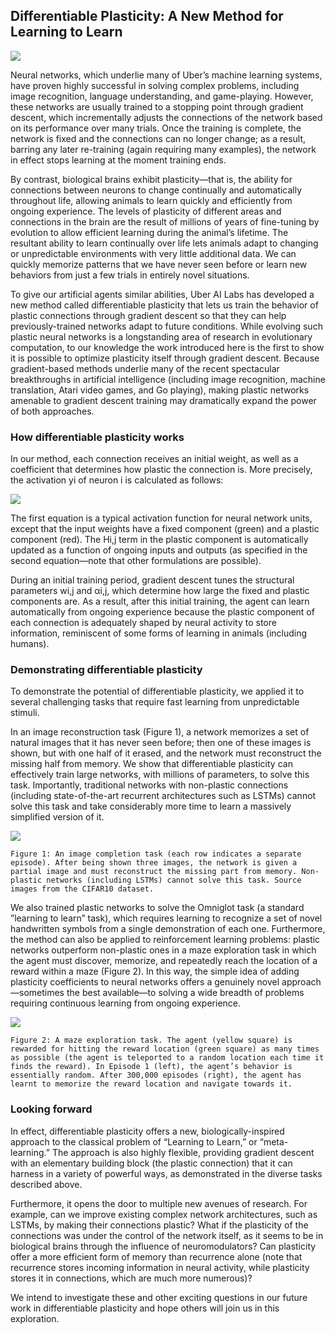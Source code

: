## Differentiable Plasticity: A New Method for Learning to Learn


![](https://i.imgur.com/m3Qt3xK.png)

Neural networks, which underlie many of Uber’s machine learning systems, have proven highly successful in solving complex problems, including image recognition, language understanding, and game-playing. However, these networks are usually trained to a stopping point through gradient descent, which incrementally adjusts the connections of the network based on its performance over many trials. Once the training is complete, the network is fixed and the connections can no longer change; as a result, barring any later re-training (again requiring many examples), the network in effect stops learning at the moment training ends.

By contrast, biological brains exhibit plasticity—that is, the ability for connections between neurons to change continually and automatically throughout life, allowing animals to learn quickly and efficiently from ongoing experience. The levels of plasticity of different areas and connections in the brain are the result of millions of years of fine-tuning by evolution to allow efficient learning during the animal’s lifetime. The resultant ability to learn continually over life lets animals adapt to changing or unpredictable environments with very little additional data. We can quickly memorize patterns that we have never seen before or learn new behaviors from just a few trials in entirely novel situations.

To give our artificial agents similar abilities, Uber AI Labs has developed a new method called differentiable plasticity that lets us train the behavior of plastic connections through gradient descent so that they can help previously-trained networks adapt to future conditions. While evolving such plastic neural networks is a longstanding area of research in evolutionary computation, to our knowledge the work introduced here is the first to show it is possible to optimize plasticity itself through gradient descent. Because gradient-based methods underlie many of the recent spectacular breakthroughs in artificial intelligence (including image recognition, machine translation, Atari video games, and Go playing), making plastic networks amenable to gradient descent training may dramatically expand the power of both approaches.


### How differentiable plasticity works

In our method, each connection receives an initial weight, as well as a coefficient that determines how plastic the connection is. More precisely, the activation yi of neuron i is calculated as follows:

![](https://i.imgur.com/DTgUwyt.png)

The first equation is a typical activation function for neural network units, except that the input weights have a fixed component (green) and a plastic component (red). The Hi,j term in the plastic component is automatically updated as a function of ongoing inputs and outputs (as specified in the second equation—note that other formulations are possible).

During an initial training period, gradient descent tunes the structural parameters wi,j and αi,j, which determine how large the fixed and plastic components are. As a result, after this initial training, the agent can learn automatically from ongoing experience because the plastic component of each connection is adequately shaped by neural activity to store information, reminiscent of some forms of learning in animals (including humans).

### Demonstrating differentiable plasticity

To demonstrate the potential of differentiable plasticity, we applied it to several challenging tasks that require fast learning from unpredictable stimuli.

In an image reconstruction task (Figure 1), a network memorizes a set of natural images that it has never seen before; then one of these images is shown, but with one half of it erased, and the network must reconstruct the missing half from memory. We show that differentiable plasticity can effectively train large networks, with millions of parameters, to solve this task. Importantly, traditional networks with non-plastic connections (including state-of-the-art recurrent architectures such as LSTMs) cannot solve this task and take considerably more time to learn a massively simplified version of it.

![](https://i.imgur.com/4Qf4Tl6.png)


    Figure 1: An image completion task (each row indicates a separate episode). After being shown three images, the network is given a partial image and must reconstruct the missing part from memory. Non-plastic networks (including LSTMs) cannot solve this task. Source images from the CIFAR10 dataset.


We also trained plastic networks to solve the Omniglot task (a standard ”learning to learn” task), which requires learning to recognize a set of novel handwritten symbols from a single demonstration of each one. Furthermore, the method can also be applied to reinforcement learning problems: plastic networks outperform non-plastic ones in a maze exploration task in which the agent must discover, memorize, and repeatedly reach the location of a reward within a maze (Figure 2). In this way, the simple idea of adding plasticity coefficients to neural networks offers a genuinely novel approach—sometimes the best available—to solving a wide breadth of problems requiring continuous learning from ongoing experience.

![](https://i.imgur.com/E1BHPAv.png)


    Figure 2: A maze exploration task. The agent (yellow square) is rewarded for hitting the reward location (green square) as many times as possible (the agent is teleported to a random location each time it finds the reward). In Episode 1 (left), the agent’s behavior is essentially random. After 300,000 episodes (right), the agent has learnt to memorize the reward location and navigate towards it.

### Looking forward
In effect, differentiable plasticity offers a new, biologically-inspired approach to the classical problem of “Learning to Learn,” or “meta-learning.” The approach is also highly flexible, providing gradient descent with an elementary building block (the plastic connection) that it can harness in a variety of powerful ways, as demonstrated in the diverse tasks described above.

Furthermore, it opens the door to multiple new avenues of research. For example, can we improve existing complex network architectures, such as LSTMs, by making their connections plastic? What if the plasticity of the connections was under the control of the network itself, as it seems to be in biological brains through the influence of neuromodulators? Can plasticity offer a more efficient form of memory than recurrence alone (note that recurrence stores incoming information in neural activity, while plasticity stores it in connections, which are much more numerous)?

We intend to investigate these and other exciting questions in our future work in differentiable plasticity and hope others will join us in this exploration. 